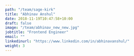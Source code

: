 ```yaml
---
path: "/team/sage-kirk"
title: "Abhinav Anshul"
date: 2018-11-19T10:47:58+10:00
draft: false
image: "/team/abhinav_new_new.jpg"
jobtitle: "Frontend Engineer"
email: ""
linkedinurl: "https://www.linkedin.com/in/abhinavanshul/"
weight: 3
---
```

